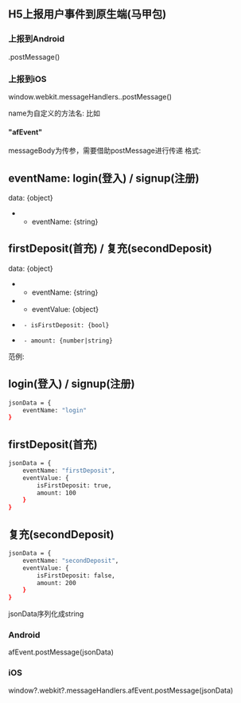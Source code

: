 ## H5上报用户事件到原生端(马甲包) 

### 上报到Android
<name>.postMessage(<messageBody>)

### 上报到iOS
window.webkit.messageHandlers.<name>.postMessage(<messageBody>)

name为自定义的方法名: 比如
#### "afEvent" 

messageBody为传参，需要借助postMessage进行传递
格式:

 ## eventName: login(登入) / signup(注册)
 data: {object}
 *  - eventName: {string}

 ## firstDeposit(首充) / 复充(secondDeposit)
  data: {object}
 *  - eventName: {string}
 *  - eventValue: {object}
 *      - isFirstDeposit: {bool}
 *      - amount: {number|string}


范例:
## login(登入) / signup(注册)
```sh
jsonData = {
    eventName: "login"
}
```
## firstDeposit(首充) 
```sh
jsonData = {
    eventName: "firstDeposit",
    eventValue: {
        isFirstDeposit: true,
        amount: 100
    }
}
```
## 复充(secondDeposit)
```sh
jsonData = {
    eventName: "secondDeposit",
    eventValue: {
        isFirstDeposit: false,
        amount: 200
    }
}
```

jsonData序列化成string

### Android
afEvent.postMessage(jsonData)

### iOS
window?.webkit?.messageHandlers.afEvent.postMessage(jsonData)





